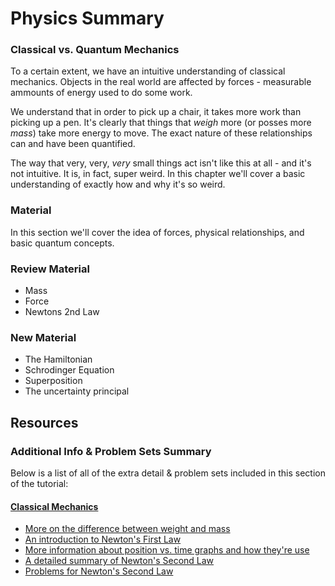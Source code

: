 # Physics Summary

### Classical vs. Quantum Mechanics

To a certain extent, we have an intuitive understanding of classical mechanics. Objects in the real world are affected by forces - measurable ammounts of energy used to do some work.

We understand that in order to pick up a chair, it takes more work than picking up a pen. It's clearly that things that _weigh_ more \(or posses more _mass_\) take more energy to move. The exact nature of these relationships can and have been quantified.

The way that very, very, _very_ small things act isn't like this at all - and it's not intuitive. It is, in fact, super weird. In this chapter we'll cover a basic understanding of exactly how and why it's so weird.

### Material

In this section we'll cover the idea of forces, physical relationships, and basic quantum concepts.

### Review Material

* Mass
* Force
* Newtons 2nd Law

### New Material

* The Hamiltonian
* Schrodinger Equation
* Superposition 
* The uncertainty principal

## Resources

### Additional Info & Problem Sets Summary

Below is a list of all of the extra detail & problem sets included in this section of the tutorial:

#### [Classical Mechanics](classical-mechanics.md)

* [More on the difference between weight and mass](https://www.khanacademy.org/science/physics/forces-newtons-laws/normal-contact-force/a/what-is-weight)
* [An introduction to Newton's First Law](https://www.khanacademy.org/science/physics/forces-newtons-laws/newtons-laws-of-motion/a/what-is-newtons-first-law)
* [More information about position vs. time graphs and how they're use](https://www.khanacademy.org/science/physics/one-dimensional-motion/displacement-velocity-time/a/position-vs-time-graphs)
* [A detailed summary of Newton's Second Law](https://www.khanacademy.org/science/ap-physics-1/ap-forces-newtons-laws/newtons-second-law-ap/v/newton-s-second-law-of-motion)
* [Problems for Newton's Second Law](https://www.khanacademy.org/science/ap-physics-1/ap-forces-newtons-laws/newtons-second-law-ap/e/newton-s-second-law)



